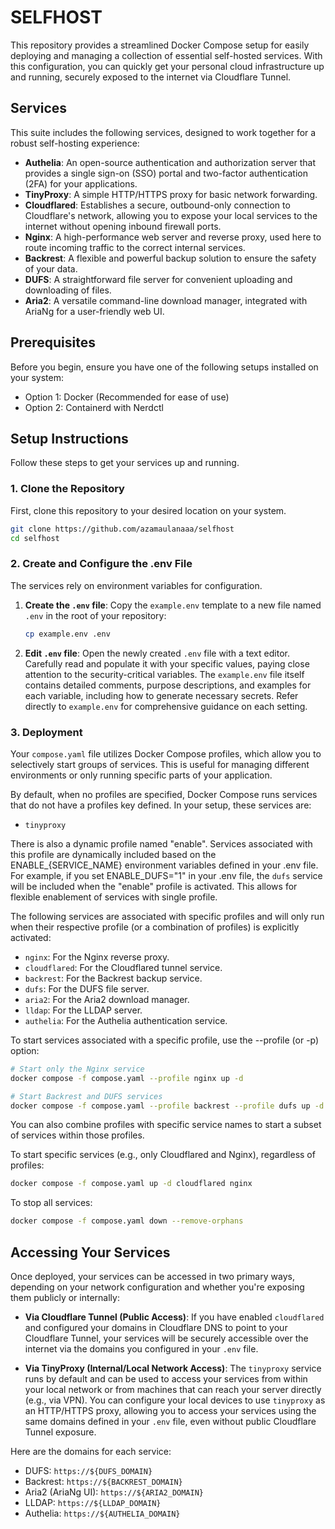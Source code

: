 # SELFHOST

This repository provides a streamlined Docker Compose setup for easily deploying and managing a collection of essential self-hosted services. With this configuration, you can quickly get your personal cloud infrastructure up and running, securely exposed to the internet via Cloudflare Tunnel.


## Services

This suite includes the following services, designed to work together for a robust self-hosting experience:

- **Authelia**: An open-source authentication and authorization server that provides a single sign-on (SSO) portal and two-factor authentication (2FA) for your applications.
- **TinyProxy**: A simple HTTP/HTTPS proxy for basic network forwarding.
- **Cloudflared**: Establishes a secure, outbound-only connection to Cloudflare's network, allowing you to expose your local services to the internet without opening inbound firewall ports.
- **Nginx**: A high-performance web server and reverse proxy, used here to route incoming traffic to the correct internal services.
- **Backrest**: A flexible and powerful backup solution to ensure the safety of your data.
- **DUFS**: A straightforward file server for convenient uploading and downloading of files.
- **Aria2**: A versatile command-line download manager, integrated with AriaNg for a user-friendly web UI.

## Prerequisites

Before you begin, ensure you have one of the following setups installed on your system:

- Option 1: Docker (Recommended for ease of use)
- Option 2: Containerd with Nerdctl

## Setup Instructions

Follow these steps to get your services up and running.

### 1. Clone the Repository

First, clone this repository to your desired location on your system.

```sh
git clone https://github.com/azamaulanaaa/selfhost
cd selfhost
```

### 2. Create and Configure the .env File

The services rely on environment variables for configuration.

1. **Create the `.env` file**: Copy the `example.env` template to a new file named `.env` in the root of your repository:

   ```sh
   cp example.env .env
   ```

2. **Edit `.env` file**: Open the newly created `.env` file with a text editor. Carefully read and populate it with your specific values, paying close attention to the security-critical variables. The `example.env` file itself contains detailed comments, purpose descriptions, and examples for each variable, including how to generate necessary secrets. Refer directly to `example.env` for comprehensive guidance on each setting.

### 3. Deployment

Your `compose.yaml` file utilizes Docker Compose profiles, which allow you to selectively start groups of services. This is useful for managing different environments or only running specific parts of your application.

By default, when no profiles are specified, Docker Compose runs services that do not have a profiles key defined. In your setup, these services are:

- `tinyproxy`

There is also a dynamic profile named "enable". Services associated with this profile are dynamically included based on the ENABLE_{SERVICE_NAME} environment variables defined in your .env file. For example, if you set ENABLE_DUFS="1" in your .env file, the `dufs` service will be included when the "enable" profile is activated. This allows for flexible enablement of services with single profile.

The following services are associated with specific profiles and will only run when their respective profile (or a combination of profiles) is explicitly activated:

- `nginx`: For the Nginx reverse proxy.
- `cloudflared`: For the Cloudflared tunnel service.
- `backrest`: For the Backrest backup service.
- `dufs`: For the DUFS file server.
- `aria2`: For the Aria2 download manager.
- `lldap`: For the LLDAP server.
- `authelia`: For the Authelia authentication service.

To start services associated with a specific profile, use the --profile (or -p) option:

```sh
# Start only the Nginx service
docker compose -f compose.yaml --profile nginx up -d
```

```sh
# Start Backrest and DUFS services
docker compose -f compose.yaml --profile backrest --profile dufs up -d
```

You can also combine profiles with specific service names to start a subset of services within those profiles.

To start specific services (e.g., only Cloudflared and Nginx), regardless of profiles:

```sh
docker compose -f compose.yaml up -d cloudflared nginx
```

To stop all services:

```sh
docker compose -f compose.yaml down --remove-orphans
```

## Accessing Your Services

Once deployed, your services can be accessed in two primary ways, depending on your network configuration and whether you're exposing them publicly or internally:

- **Via Cloudflare Tunnel (Public Access)**: If you have enabled `cloudflared` and configured your domains in Cloudflare DNS to point to your Cloudflare Tunnel, your services will be securely accessible over the internet via the domains you configured in your `.env` file.

- **Via TinyProxy (Internal/Local Network Access)**: The `tinyproxy` service runs by default and can be used to access your services from within your local network or from machines that can reach your server directly (e.g., via VPN). You can configure your local devices to use `tinyproxy` as an HTTP/HTTPS proxy, allowing you to access your services using the same domains defined in your `.env` file, even without public Cloudflare Tunnel exposure.

Here are the domains for each service:

- DUFS: `https://${DUFS_DOMAIN}`
- Backrest: `https://${BACKREST_DOMAIN}`
- Aria2 (AriaNg UI): `https://${ARIA2_DOMAIN}`
- LLDAP: `https://${LLDAP_DOMAIN}`
- Authelia: `https://${AUTHELIA_DOMAIN}`
